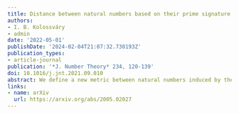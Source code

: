 ```yaml
---
title: Distance between natural numbers based on their prime signature
authors:
- I. B. Kolossváry
- admin
date: '2022-05-01'
publishDate: '2024-02-04T21:07:32.730193Z'
publication_types:
- article-journal
publication: '*J. Number Theory* 234, 120-139'
doi: 10.1016/j.jnt.2021.09.010
abstract: We define a new metric between natural numbers induced by the $\ell_\infty$ norm of their unique prime signatures. In this space, we look at the natural analog of the number line and study the arithmetic function $L_\infty(N)$, which tabulates the cumulative sum of distances between consecutive natural numbers up to $N$ in this new metric. 
links:
- name: arXiv
  url: https://arxiv.org/abs/2005.02027
---
```


